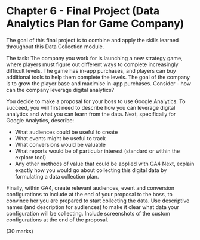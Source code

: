 Chapter 6 - Final Project (Data Analytics Plan for Game Company)
=============================================

The goal of this final project is to combine and apply the skills learned throughout this Data Collection module. 

The task:
The company you work for is launching a new strategy game, where players must figure out different ways to complete increasingly difficult levels. The game has in-app purchases, and players can buy additional tools to help them complete the levels. The goal of the company is to grow the player base and maximise in-app purchases. Consider - how can the company leverage digital analytics?

You decide to make a proposal for your boss to use Google Analytics. To succeed, you will first need to describe how you can leverage digital analytics and what you can learn from the data. Next, specifically for Google Analytics, describe:
- What audiences could be useful to create
- What events might be useful to track
- What conversions would be valuable
- What reports would be of particular interest (standard or within the explore tool)
- Any other methods of value that could be applied with GA4
Next, explain exactly how you would go about collecting this digital data by formulating a data collection plan.

Finally, within GA4, create relevant audiences, event and conversion configurations to include at the end of your proposal to the boss, to convince her you are prepared to start collecting the data. Use descriptive names (and description for audiences) to make it clear what data your configuration will be collecting. Include screenshots of the custom configurations at the end of the proposal.

(30 marks)
